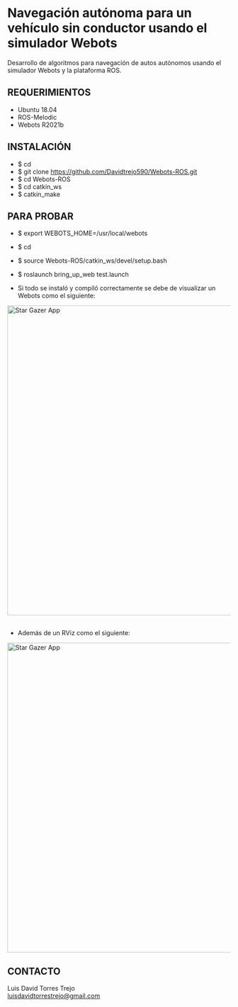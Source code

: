 # Navegación autónoma para un vehículo sin conductor usando el simulador Webots

Desarrollo de  algoritmos para navegación de autos autónomos usando el simulador Webots y la plataforma ROS.

## REQUERIMIENTOS

* Ubuntu 18.04
* ROS-Melodic
* Webots R2021b

## INSTALACIÓN 

* $ cd
* $ git clone https://github.com/Davidtrejo590/Webots-ROS.git
* $ cd Webots-ROS
* $ cd catkin_ws
* $ catkin_make

## PARA PROBAR 

* $ export WEBOTS_HOME=/usr/local/webots
* $ cd
* $ source Webots-ROS/catkin_ws/devel/setup.bash
* $ roslaunch bring_up_web test.launch

* Si todo se instaló y compiló correctamente se debe de visualizar un Webots como el siguiente:
<img src="https://github.com/Davidtrejo59/Webots-ROS/blob/master/Media/webots.png" alt="Star Gazer App" width="700"/>
<br><br>

* Además de un RViz como el siguiente:
<img src="https://github.com/Davidtrejo59/Webots-ROS/blob/master/Media/rviz.png" alt="Star Gazer App" width="700"/>

## CONTACTO
Luis David Torres Trejo<br>
luisdavidtorrestrejo@gmail.com<br>




